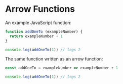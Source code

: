 # Arrow Functions

An example JavaScript function:

```js
function addOneTo (exampleNumber) {
  return exampleNumber + 1
}

console.log(addOneTo(1)) // logs 2
```

The same function written as an arrow function:

```js
const addOneTo = exampleNumber => exampleNumber + 1

console.log(addOneTo(1)) // logs 2
```

